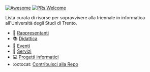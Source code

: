 [![Awesome](https://cdn.rawgit.com/sindresorhus/awesome/d7305f38d29fed78fa85652e3a63e154dd8e8829/media/badge.svg)](https://github.com/sindresorhus/awesome)
[![PRs Welcome](https://img.shields.io/badge/PRs-welcome-brightgreen.svg?style=flat)](http://makeapullrequest.com)

Lista curata di risorse per sopravvivere alla triennale in informatica all'Università degli Studi di Trento.

- :busts_in_silhouette: [Rappresentanti](docs/rappresentanti.md)
- :books: [Didattica](docs/didattica.md)
- :balloon: [Eventi](docs/eventi.md)
- :ticket: [Servizi](docs/servizi.md)
- :computer: [Progetti informatici](docs/progetti-it.md)
- :octocat: [Contribuisci alla Repo](https://github.com/rappresentantidisi/awesome-disi/)
